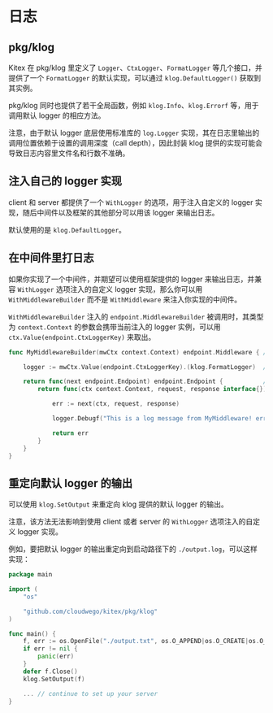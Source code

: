 # 日志

## pkg/klog

Kitex 在 pkg/klog 里定义了 `Logger`、`CtxLogger`、`FormatLogger` 等几个接口，并提供了一个 `FormatLogger` 的默认实现，可以通过 `klog.DefaultLogger()` 获取到其实例。

pkg/klog 同时也提供了若干全局函数，例如 `klog.Info`、`klog.Errorf` 等，用于调用默认 logger 的相应方法。

注意，由于默认 logger 底层使用标准库的 `log.Logger` 实现，其在日志里输出的调用位置依赖于设置的调用深度（call depth），因此封装 klog 提供的实现可能会导致日志内容里文件名和行数不准确。

## 注入自己的 logger 实现

client 和 server 都提供了一个 `WithLogger` 的选项，用于注入自定义的 logger 实现，随后中间件以及框架的其他部分可以用该 logger 来输出日志。

默认使用的是 `klog.DefaultLogger`。


## 在中间件里打日志

如果你实现了一个中间件，并期望可以使用框架提供的 logger 来输出日志，并兼容 `WithLogger` 选项注入的自定义 logger 实现，那么你可以用 `WithMiddlewareBuilder` 而不是 `WithMiddleware` 来注入你实现的中间件。

`WithMiddlewareBuilder` 注入的 `endpoint.MiddlewareBuilder` 被调用时，其类型为 `context.Context` 的参数会携带当前注入的 logger 实例，可以用 `ctx.Value(endpoint.CtxLoggerKey)` 来取出。

```go
func MyMiddlewareBuilder(mwCtx context.Context) endpoint.Middleware { // middleware builder

    logger := mwCtx.Value(endpoint.CtxLoggerKey).(klog.FormatLogger)  // get the logger

    return func(next endpoint.Endpoint) endpoint.Endpoint {           // middleware
        return func(ctx context.Context, request, response interface{}) error {

            err := next(ctx, request, response)

            logger.Debugf("This is a log message from MyMiddleware! err: %v", err)

            return err
        }
    }
}
```

## 重定向默认 logger 的输出

可以使用 `klog.SetOutput` 来重定向 klog 提供的默认 logger 的输出。

注意，该方法无法影响到使用 client 或者 server 的 `WithLogger` 选项注入的自定义 logger 实现。

例如，要把默认 logger 的输出重定向到启动路径下的 `./output.log`，可以这样实现：

```go
package main

import (
    "os"

    "github.com/cloudwego/kitex/pkg/klog"
)

func main() {
    f, err := os.OpenFile("./output.txt", os.O_APPEND|os.O_CREATE|os.O_WRONLY, 0644)
    if err != nil {
    	panic(err)
    }
    defer f.Close()
    klog.SetOutput(f)

    ... // continue to set up your server
}
```


